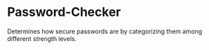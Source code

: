 # Password-Checker
Determines how secure passwords are by categorizing them among different strength levels. 
